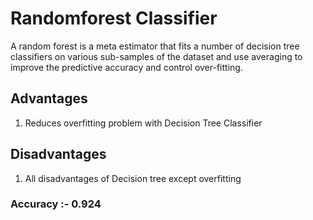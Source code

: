 # Randomforest Classifier

A random forest is a meta estimator that fits a number of decision tree classifiers on various sub-samples of the dataset and use averaging to improve the predictive accuracy and control over-fitting.

## Advantages

1. Reduces overfitting problem with Decision Tree Classifier

## Disadvantages

1. All disadvantages of Decision tree except overfitting

### Accuracy :- 0.924
